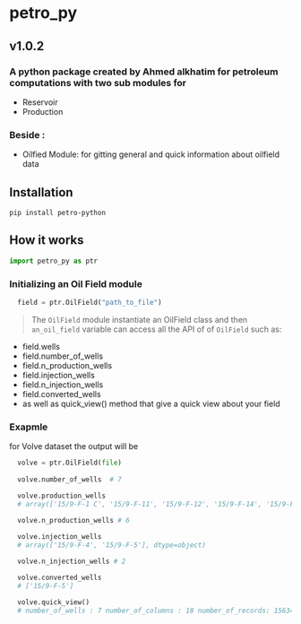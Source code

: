 # petro_py

## v1.0.2

### A python package  created by Ahmed alkhatim for petroleum computations with two sub modules for 
- Reservoir
- Production
### Beside :
- Oilfied Module: for gitting general and quick information about oilfield data



<!-- ![image](https://cloud.githubusercontent.com/assets/1942359/5570181/f656a484-8f7d-11e4-8ec2-558d022b13d3.png) -->

## Installation


<!--     To install the latest release version: -->

    pip install petro-python


## How it works


```python
import petro_py as ptr

```

<!-- * Now you can convert contents: `ipymd.convert(contents, from_='notebook', to='my_format')` or any other combination. -->

### Initializing an Oil Field module

```python
  field = ptr.OilField("path_to_file")
```

  > The `OilField` module instantiate an OilField class and then `an_oil_field` variable can access all the API of of `OilField` such as:
  
  * field.wells
  * field.number_of_wells
  * field.n_production_wells
  * field.injection_wells
  * field.n_injection_wells
  * field.converted_wells
  * as well as quick_view() method that give a quick view about your field
  


### Exapmle
for Volve dataset the output will be 

```python
  volve = ptr.OilField(file)
  
  volve.number_of_wells  # 7

  volve.production_wells
  # array(['15/9-F-1 C', '15/9-F-11', '15/9-F-12', '15/9-F-14', '15/9-F-15 D', '15/9-F-5'], dtype=object)
  
  volve.n_production_wells # 6

  volve.injection_wells
  # array(['15/9-F-4', '15/9-F-5'], dtype=object)

  volve.n_injection_wells # 2

  volve.converted_wells 
  # ['15/9-F-5']

  volve.quick_view()
  # number_of_wells : 7 number_of_columns : 18 number_of_records: 15634
  
```

 
